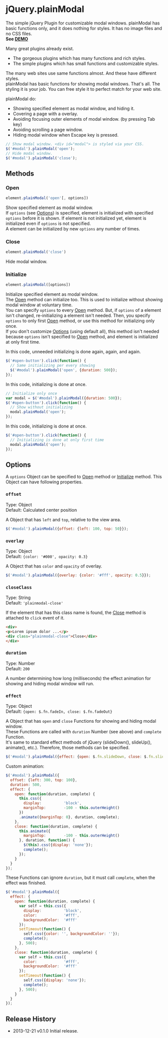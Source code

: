 # jQuery.plainModal

The simple jQuery Plugin for customizable modal windows. plainModal has basic functions only, and it does nothing for styles. It has no image files and no CSS files.  
**See <a href="http://anseki.github.io/jquery-plainmodal">DEMO</a>**

Many great plugins already exist.

- The gorgeous plugins which has many functions and rich styles.
- The simple plugins which has small functions and customizable styles.

The many web sites use same functions almost. And these have different styles.  
plainModal has basic functions for showing modal windows. That's all. The styling it is your job. You can free style it to perfect match for your web site.

plainModal do:

- Showing specified element as modal window, and hiding it.
- Covering a page with a overlay.
- Avoiding focusing outer elements of modal window. (by pressing Tab key)
- Avoiding scrolling a page window.
- Hiding modal window when Escape key is pressed.

```js
// Show modal window. <div id="modal"> is styled via your CSS.
$('#modal').plainModal('open');
// Hide modal window.
$('#modal').plainModal('close');
```

## Methods

### <a name ="open">Open</a>

```js
element.plainModal('open'[, options])
```

Show specified element as modal window.  
If `options` (see [Options](#options)) is specified, element is initialized with specified `options` before it is shown. If element is not initialized yet, element is initialized even if `options` is not specified.  
A element can be initialized by new `options` any number of times.

### <a name ="close">Close</a>

```js
element.plainModal('close')
```

Hide modal window.

### <a name ="initialize">Initialize</a>

```js
element.plainModal([options])
```

Initialize specified element as modal window.  
The [Open](#open) method can initialize too. This is used to initialize without showing modal window at voluntary time.  
You can specify `options` to every [Open](#open) method. But, if `options` of a element isn't changed, re-initializing a element isn't needed. Then, you specify `options` to only first [Open](#open) method, or use this method for initializing only once.  
If you don't customize [Options](#options) (using default all), this method isn't needed because `options` isn't specified to [Open](#open) method, and element is initialized at only first time.

In this code, unneeded initializing is done again, again, and again.

```js
$('#open-button').click(function() {
  // Same initializing per every showing
  $('#modal').plainModal('open', {duration: 500});
});
```

In this code, initializing is done at once.

```js
// Initialize only once
var modal = $('#modal').plainModal({duration: 500});
$('#open-button').click(function() {
  // Show without initializing
  modal.plainModal('open');
});
```

In this code, initializing is done at once.

```js
$('#open-button').click(function() {
  // Initializing is done at only first time
  modal.plainModal('open');
});
```

## <a name ="options">Options</a>

A `options` Object can be specified to [Open](#open) method or [Initialize](#initialize) method. This Object can have following properties.

### `offset`

Type: Object  
Default: Calculated center position

A Object that has `left` and `top`, relative to the view area.

```js
$('#modal').plainModal({offset: {left: 100, top: 50}});
```

### `overlay`

Type: Object  
Default: `{color: '#000', opacity: 0.3}`

A Object that has `color` and `opacity` of overlay.

```js
$('#modal').plainModal({overlay: {color: '#fff', opacity: 0.5}});
```

### `closeClass`

Type: String  
Default: `'plainmodal-close'`

If the element that has this class name is found, the [Close](#close) method is attached to `click` event of it.

```html
<div>
<p>Lorem ipsum dolor ...</p>
<div class="plainmodal-close">Close</div>
</div>
```

### `duration`

Type: Number  
Default: `200`

A number determining how long (milliseconds) the effect animation for showing and hiding modal window will run.

### `effect`

Type: Object  
Default: `{open: $.fn.fadeIn, close: $.fn.fadeOut}`

A Object that has `open` and `close` Functions for showing and hiding modal window.  
These Functions are called with `duration` Number (see above) and `complete` Function.  
It's same to standard effect methods of jQuery (slideDown(), slideUp(), animate(), etc.). Therefore, those methods can be specified.

```js
$('#modal').plainModal({effect: {open: $.fn.slideDown, close: $.fn.slideUp}});
```

Custom animation:

```js
$('#modal').plainModal({
  offset: {left: 300, top: 100},
  duration: 500,
  effect: {
    open: function(duration, complete) {
      this.css({
        display:          'block',
        marginTop:        -100 - this.outerHeight()
      })
      .animate({marginTop: 0}, duration, complete);
    },
    close: function(duration, complete) {
      this.animate({
        marginTop:        -100 - this.outerHeight()
      }, duration, function() {
        $(this).css({display: 'none'});
        complete();
      });
    }
  }
});
```

These Functions can ignore `duration`, but it must call `complete`, when the effect was finished.

```js
$('#modal').plainModal({
  effect: {
    open: function(duration, complete) {
      var self = this.css({
        display:          'block',
        color:            '#fff',
        backgroundColor:  '#fff'
      });
      setTimeout(function() {
        self.css({color: '', backgroundColor: ''});
        complete();
      }, 500);
    },
    close: function(duration, complete) {
      var self = this.css({
        color:            '#fff',
        backgroundColor:  '#fff'
      });
      setTimeout(function() {
        self.css({display: 'none'});
        complete();
      }, 500);
    }
  }
});
```

## Release History
 * 2013-12-21			v0.1.0			Initial release.
